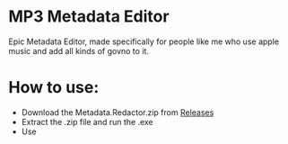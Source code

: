 # MP3 Metadata Editor
Epic Metadata Editor, made specifically for people like me who use apple music and add all kinds of govno to it.

# How to use:
* Download the Metadata.Redactor.zip from [Releases](https://github.com/h2o0o0o/MP3-Metadata-Redactor/releases)
* Extract the .zip file and run the .exe
* Use

